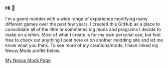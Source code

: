 ### Hi 👋

I'm a game modder with a wide range of experience modifying many different games over the past few years. I created this GitHub as a place to consolidate all of the little or sometimes big mods and programs I decide to make on a whim. Most of what I create is for my own personal use, but feel free to check out anything I post here or on another modding site and let me know what you think. To see more of my creations/mods, I have linked my Nexus Mods profile below.

[My Nexus Mods Page](https://www.nexusmods.com/users/2460383?tab=user+files)

